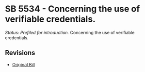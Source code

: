 # SB 5534 - Concerning the use of verifiable credentials.
*Status: Prefiled for introduction.*
Concerning the use of verifiable credentials.

## Revisions
* [Original Bill](1/)